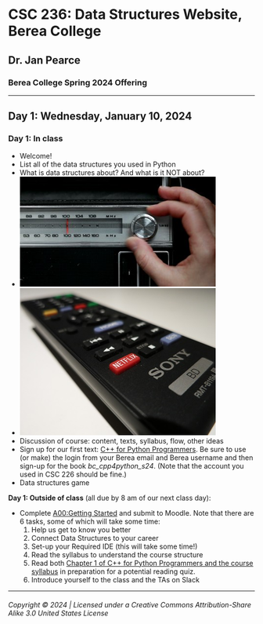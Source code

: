 # CSC 236: Data Structures Website, Berea College

## Dr. Jan Pearce

### Berea College Spring 2024 Offering

---

## Day 1: Wednesday, January 10, 2024

### Day 1: In class

- Welcome!
- List all of the data structures you used in Python
- What is data structures about? And what is it NOT about?
- ![old style car radio tuner](radiotuner.jpg "old style car radio tuner")
- ![TV remote](remote.jpg "TV remote")
- Discussion of course: content, texts, syllabus, flow, other ideas
- Sign up for our first text: [C++ for Python Programmers](https://runestone.academy). Be sure to use (or make) the login from your Berea email and Berea username and then sign-up for the book *bc_cpp4python_s24*. (Note that the account you used in CSC 226 should be fine.)
- Data structures game

**Day 1: Outside of class** (all due by 8 am of our next class day):

- Complete [A00:Getting Started](https://docs.google.com/document/d/12iJBToSMk2A1n2mSdAmwKnFEpFVlnLz73ulsyt0htNM/edit?usp=sharing) and submit to Moodle. Note that there are 6 tasks, some of which will take some time:
  1. Help us get to know you better
  2. Connect Data Structures to your career
  3. Set-up your Required IDE (this will take some time!)
  4. Read the syllabus to understand the course structure
  5. Read both [Chapter 1 of C++ for Python Programmers and the course syllabus](https://moodle.berea.edu/mod/lti/view.php?id=652749) in preparation for a potential reading quiz.
  6. Introduce yourself to the class and the TAs on Slack

---

###### Copyright © 2024 | Licensed under a Creative Commons Attribution-Share Alike 3.0 United States License
